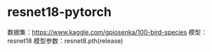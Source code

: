 # resnet18-pytorch
数据集：https://www.kaggle.com/gpiosenka/100-bird-species
模型：resnet18
模型参数：resnet8.pth(release)
